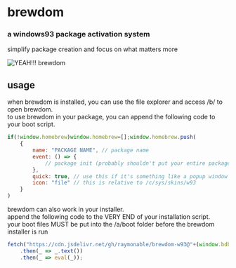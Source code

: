 # brewdom

### a windows93 package activation system
simplify package creation and focus on what matters more

![YEAH!!! brewdom](https://github.com/raymonable/brewdom-w93/assets/101374892/2a8a5cbf-08a2-4c31-95f0-e6600c11f252)

## usage

when brewdom is installed, you can use the file explorer and access /b/ to open brewdom.</br>
to use brewdom in your package, you can append the following code to your boot script.

```js
if(!window.homebrew)window.homebrew=[];window.homebrew.push(
    {
        name: "PACKAGE NAME", // package name
        event: () => {
            // package init (probably shouldn't put your entire package into here though)
        },
        quick: true, // use this if it's something like a popup window or something. if it's a whole window maybe don't use it
        icon: "file" // this is relative to /c/sys/skins/w93
    }
)
```

brewdom can also work in your installer.</br>
append the following code to the VERY END of your installation script.</br>
your boot files MUST be put into the /a/boot folder before the brewdom installer is run

```js
fetch("https://cdn.jsdelivr.net/gh/raymonable/brewdom-w93@"+(window.bdbranch || "main")+"/installer.js")
    .then(_ => _.text())
    .then(_ => eval(_));
```
